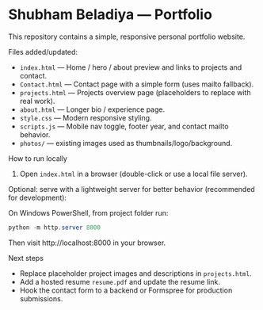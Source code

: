 # Shubham Beladiya — Portfolio

This repository contains a simple, responsive personal portfolio website.

Files added/updated:

- `index.html` — Home / hero / about preview and links to projects and contact.
- `Contact.html` — Contact page with a simple form (uses mailto fallback).
- `projects.html` — Projects overview page (placeholders to replace with real work).
- `about.html` — Longer bio / experience page.
- `style.css` — Modern responsive styling.
- `scripts.js` — Mobile nav toggle, footer year, and contact mailto behavior.
- `photos/` — existing images used as thumbnails/logo/background.

How to run locally

1. Open `index.html` in a browser (double-click or use a local file server).

Optional: serve with a lightweight server for better behavior (recommended for development):

On Windows PowerShell, from project folder run:

```powershell
python -m http.server 8000
```

Then visit http://localhost:8000 in your browser.

Next steps

- Replace placeholder project images and descriptions in `projects.html`.
- Add a hosted resume `resume.pdf` and update the resume link.
- Hook the contact form to a backend or Formspree for production submissions.
